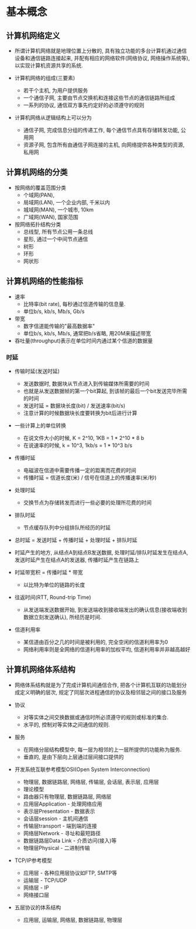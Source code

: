 # 基本概念

## 计算机网络定义
- 所谓计算机网络就是地理位置上分散的, 具有独立功能的多台计算机通过通信设备和通信链路连接起来, 并配有相应的网络软件(网络协议, 网络操作系统等), 以实现计算机资源共享的系统.

- 计算机网络的组成(三要素)
    - 若干个主机, 为用户提供服务
    - 一个通信子网, 主要由节点交换机和连接这些节点的通信链路所组成
    - 一系列的协议, 通信双方事先约定好的必须遵守的规则

- 计算机网络从逻辑结构上可以分为
    - 通信子网, 完成信息分组的传递工作, 每个通信节点具有存储转发功能, 公用网
    - 资源子网, 包含所有由通信子网连接的主机, 向网络提供各种类型的资源, 私用网

## 计算机网络的分类
- 按网络的覆盖范围分类
    - 个域网(PAN), 
    - 局域网(LAN), 一个企业内部, 千米以内
    - 城域网(MAN), 一个城市, 10km
    - 广域网(WAN), 国家范围
- 按网络拓扑结构分类
    - 总线型, 所有节点公用一条总线
    - 星形, 通过一个中间节点通信
    - 树形
    - 环形
    - 网状形

## 计算机网络的性能指标
- 速率
    - 比特率(bit rate), 每秒通过信道传输的信息量.
    - 单位b/s, kb/s, Mb/s, Gb/s
- 带宽
    - 数字信道能传输的"最高数据率"
    - 单位b/s, kb/s, Mb/s, 通常把b/s省略, 用20M来描述带宽
- 吞吐量(throughput)表示在单位时间内通过某个信道的数据量
### 时延
- 传输时延(发送时延)
    - 发送数据时, 数据块从节点进入到传输媒体所需要的时间
    - 也就是从发送数据帧的第一个bit算起, 到该帧的最后一个bit发送完毕所需的时间
    - 发送时延 = 数据块长度(bit) / 发送速率(bit/s)
    - 注意计算的时候数据块长度要转换为bit后进行计算
- 一些计算上的单位转换
    - 在说文件大小的时候, K = 2^10, 1KB = 1 * 2^10 * 8 b
    - 在说速率的时候, k = 10^3, 1kb/s = 1 * 10^3 b/s
- 传播时延
    - 电磁波在信道中需要传播一定的距离而花费的时间
    - 传播时延 = 信道长度(米) / 信号在信道上的传播速率(米/秒)
- 处理时延
    - 交换节点为存储转发而进行一些必要的处理所花费的时间
- 排队时延
    - 节点缓存队列中分组排队所经历的时延
- 总时延 = 发送时延 + 传播时延 + 处理时延 + 排队时延
- 时延产生的地方, 从结点A到结点B发送数据, 处理时延/排队时延发生在结点A, 发送时延产生在结点A的发送器, 传播时延产生在链路上

- 时延带宽积 = 传播时延 * 带宽
    - 以比特为单位的链路的长度
- 往返时间(RTT, Round-trip Time)
    - 从发送端发送数据开始, 到发送端收到接收端发出的确认信息(接收端收到数据立刻发送确认), 所经历是时间.
- 信道利用率
    - 某信道由百分之几的时间是被利用的, 完全空闲的信道利用率为0
    - 网络利用率则是全网络的信道利用率的加权平均, 信道利用率并非越高越好

## 计算机网络体系结构
- 网络体系结构就是为了完成计算机间通信合作, 把各个计算机互联的功能划分成定义明确的层次, 规定了同层次进程通信的协议及相邻层之间的接口及服务
- 协议
    - 对等实体之间交换数据或通信时所必须遵守的规则或标准的集合.
    - 水平的, 控制对等实体之间通信的规则.
- 服务
    - 在网络分层结构模型中, 每一层为相邻的上一层所提供的功能称为服务.
    - 垂直的, 是由下层向上层通过层间接口提供的

- 开发系统互联参考模型OSI(Open System Interconnection)
    - 物理层, 数据链路层, 网络层, 传输层, 会话层, 表示层, 应用层
    - 理论模型
    - 路由器只有物理层, 数据链路层, 网络层
    - 应用层Application - 处理网络应用
    - 表示层Presentation - 数据表示
    - 会话层session - 主机间通信
    - 传输层transport - 端到端的连接
    - 网络层Network - 寻址和最短路径
    - 数据链路层Data Link - 介质访问(接入)等
    - 物理层Physical - 二进制传输
- TCP/IP参考模型
    - 应用层 - 各种应用层协议如FTP, SMTP等
    - 运输层 - TCP/UDP
    - 网络层 - IP
    - 网络接口层
- 五层协议的体系结构
    - 应用层, 运输层, 网络层, 数据链路层, 物理层
